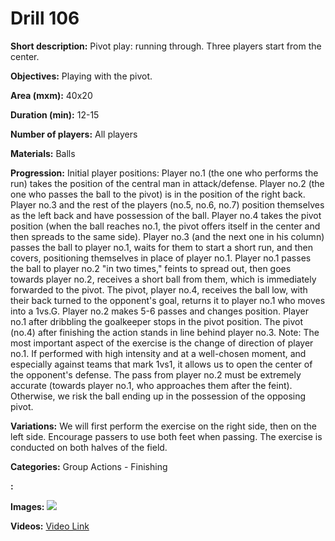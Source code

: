 # Drill 106

**Short description:**
Pivot play: running through. Three players start from the center.

**Objectives:**
Playing with the pivot.

**Area (mxm):**
40x20

**Duration (min):**
12-15

**Number of players:**
All players

**Materials:**
Balls

**Progression:**
Initial player positions: Player no.1 (the one who performs the run) takes the position of the central man in attack/defense. Player no.2 (the one who passes the ball to the pivot) is in the position of the right back. Player no.3 and the rest of the players (no.5, no.6, no.7) position themselves as the left back and have possession of the ball. Player no.4 takes the pivot position (when the ball reaches no.1, the pivot offers itself in the center and then spreads to the same side). Player no.3 (and the next one in his column) passes the ball to player no.1, waits for them to start a short run, and then covers, positioning themselves in place of player no.1. Player no.1 passes the ball to player no.2 "in two times," feints to spread out, then goes towards player no.2, receives a short ball from them, which is immediately forwarded to the pivot. The pivot, player no.4, receives the ball low, with their back turned to the opponent's goal, returns it to player no.1 who moves into a 1vs.G. Player no.2 makes 5-6 passes and changes position. Player no.1 after dribbling the goalkeeper stops in the pivot position. The pivot (no.4) after finishing the action stands in line behind player no.3. Note: The most important aspect of the exercise is the change of direction of player no.1. If performed with high intensity and at a well-chosen moment, and especially against teams that mark 1vs1, it allows us to open the center of the opponent's defense. The pass from player no.2 must be extremely accurate (towards player no.1, who approaches them after the feint). Otherwise, we risk the ball ending up in the possession of the opposing pivot.

**Variations:**
We will first perform the exercise on the right side, then on the left side. Encourage passers to use both feet when passing. The exercise is conducted on both halves of the field.

**Categories:**
Group Actions - Finishing

**:**


**Images:**
![](https://www.coachingfutsal.com/\images\de8d97e6da2b42c4834334cfd2896ddc53bb0f36e94ed0e3f3248d31c03dcd1aea71ffa64bcf9d2ac57f89268d8b5e252bed1210c47b07f9bb31cc788e4538a84db205402489e.jpg)

**Videos:**
[Video Link](https://www.youtube.com/embed/CMDXJ1lLNNc)

